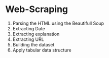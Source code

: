 # Web-Scraping
1.  Parsing the HTML using the Beautifull Soup
2.  Extracting Date
3.  Extracting explanation
4.  Extracting URL
5.  Building the dataset
6.  Apply tabular data structure
